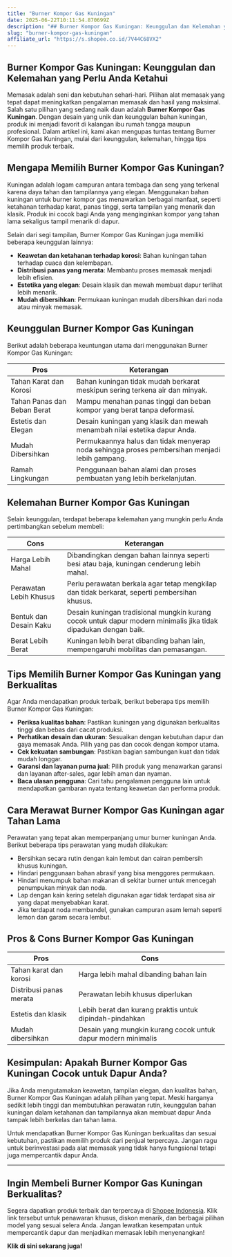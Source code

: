 ```yaml
---
title: "Burner Kompor Gas Kuningan"
date: 2025-06-22T10:11:54.870699Z
description: "## Burner Kompor Gas Kuningan: Keunggulan dan Kelemahan yang Perlu Anda Ketahui..."
slug: "burner-kompor-gas-kuningan"
affiliate_url: "https://s.shopee.co.id/7V44C68VX2"
---
```

## Burner Kompor Gas Kuningan: Keunggulan dan Kelemahan yang Perlu Anda Ketahui

Memasak adalah seni dan kebutuhan sehari-hari. Pilihan alat memasak yang tepat dapat meningkatkan pengalaman memasak dan hasil yang maksimal. Salah satu pilihan yang sedang naik daun adalah **Burner Kompor Gas Kuningan**. Dengan desain yang unik dan keunggulan bahan kuningan, produk ini menjadi favorit di kalangan ibu rumah tangga maupun profesional. Dalam artikel ini, kami akan mengupas tuntas tentang Burner Kompor Gas Kuningan, mulai dari keunggulan, kelemahan, hingga tips memilih produk terbaik.

## Mengapa Memilih Burner Kompor Gas Kuningan?

Kuningan adalah logam campuran antara tembaga dan seng yang terkenal karena daya tahan dan tampilannya yang elegan. Menggunakan bahan kuningan untuk burner kompor gas menawarkan berbagai manfaat, seperti ketahanan terhadap karat, panas tinggi, serta tampilan yang menarik dan klasik. Produk ini cocok bagi Anda yang menginginkan kompor yang tahan lama sekaligus tampil menarik di dapur.

Selain dari segi tampilan, Burner Kompor Gas Kuningan juga memiliki beberapa keunggulan lainnya:

- **Keawetan dan ketahanan terhadap korosi**: Bahan kuningan tahan terhadap cuaca dan kelembapan.
- **Distribusi panas yang merata**: Membantu proses memasak menjadi lebih efisien.
- **Estetika yang elegan**: Desain klasik dan mewah membuat dapur terlihat lebih menarik.
- **Mudah dibersihkan**: Permukaan kuningan mudah dibersihkan dari noda atau minyak memasak.

## Keunggulan Burner Kompor Gas Kuningan

Berikut adalah beberapa keuntungan utama dari menggunakan Burner Kompor Gas Kuningan:

| **Pros**                                 | **Keterangan**                                                                                          |
|-----------------------------------------|--------------------------------------------------------------------------------------------------------|
| Tahan Karat dan Korosi                | Bahan kuningan tidak mudah berkarat meskipun sering terkena air dan minyak.                           |
| Tahan Panas dan Beban Berat            | Mampu menahan panas tinggi dan beban kompor yang berat tanpa deformasi.                              |
| Estetis dan Elegan                     | Desain kuningan yang klasik dan mewah menambah nilai estetika dapur Anda.                            |
| Mudah Dibersihkan                     | Permukaannya halus dan tidak menyerap noda sehingga proses pembersihan menjadi lebih gampang.        |
| Ramah Lingkungan                      | Penggunaan bahan alami dan proses pembuatan yang lebih berkelanjutan.                              |

## Kelemahan Burner Kompor Gas Kuningan

Selain keunggulan, terdapat beberapa kelemahan yang mungkin perlu Anda pertimbangkan sebelum membeli:

| **Cons**                                | **Keterangan**                                                                                          |
|----------------------------------------|--------------------------------------------------------------------------------------------------------|
| Harga Lebih Mahal                     | Dibandingkan dengan bahan lainnya seperti besi atau baja, kuningan cenderung lebih mahal.            |
| Perawatan Lebih Khusus                | Perlu perawatan berkala agar tetap mengkilap dan tidak berkarat, seperti pembersihan khusus.        |
| Bentuk dan Desain Kaku                 | Desain kuningan tradisional mungkin kurang cocok untuk dapur modern minimalis jika tidak dipadukan dengan baik. |
| Berat Lebih Berat                     | Kuningan lebih berat dibanding bahan lain, mempengaruhi mobilitas dan pemasangan.                  |

## Tips Memilih Burner Kompor Gas Kuningan yang Berkualitas

Agar Anda mendapatkan produk terbaik, berikut beberapa tips memilih Burner Kompor Gas Kuningan:

- **Periksa kualitas bahan**: Pastikan kuningan yang digunakan berkualitas tinggi dan bebas dari cacat produksi.
- **Perhatikan desain dan ukuran**: Sesuaikan dengan kebutuhan dapur dan gaya memasak Anda. Pilih yang pas dan cocok dengan kompor utama.
- **Cek kekuatan sambungan**: Pastikan bagian sambungan kuat dan tidak mudah longgar.
- **Garansi dan layanan purna jual**: Pilih produk yang menawarkan garansi dan layanan after-sales, agar lebih aman dan nyaman.
- **Baca ulasan pengguna**: Cari tahu pengalaman pengguna lain untuk mendapatkan gambaran nyata tentang keawetan dan performa produk.

## Cara Merawat Burner Kompor Gas Kuningan agar Tahan Lama

Perawatan yang tepat akan memperpanjang umur burner kuningan Anda. Berikut beberapa tips perawatan yang mudah dilakukan:

- Bersihkan secara rutin dengan kain lembut dan cairan pembersih khusus kuningan.
- Hindari penggunaan bahan abrasif yang bisa menggores permukaan.
- Hindari menumpuk bahan makanan di sekitar burner untuk mencegah penumpukan minyak dan noda.
- Lap dengan kain kering setelah digunakan agar tidak terdapat sisa air yang dapat menyebabkan karat.
- Jika terdapat noda membandel, gunakan campuran asam lemah seperti lemon dan garam secara lembut.

## Pros & Cons Burner Kompor Gas Kuningan

| **Pros**                                   | **Cons**                                                      |
|-------------------------------------------|---------------------------------------------------------------|
| Tahan karat dan korosi                   | Harga lebih mahal dibanding bahan lain                        |
| Distribusi panas merata                   | Perawatan lebih khusus diperlukan                            |
| Estetis dan klasik                       | Lebih berat dan kurang praktis untuk dipindah-pindahkan      |
| Mudah dibersihkan                        | Desain yang mungkin kurang cocok untuk dapur modern minimalis |

## Kesimpulan: Apakah Burner Kompor Gas Kuningan Cocok untuk Dapur Anda?

Jika Anda mengutamakan keawetan, tampilan elegan, dan kualitas bahan, Burner Kompor Gas Kuningan adalah pilihan yang tepat. Meski harganya sedikit lebih tinggi dan membutuhkan perawatan rutin, keunggulan bahan kuningan dalam ketahanan dan tampilannya akan membuat dapur Anda tampak lebih berkelas dan tahan lama.

Untuk mendapatkan Burner Kompor Gas Kuningan berkualitas dan sesuai kebutuhan, pastikan memilih produk dari penjual terpercaya. Jangan ragu untuk berinvestasi pada alat memasak yang tidak hanya fungsional tetapi juga mempercantik dapur Anda.

---

## Ingin Membeli Burner Kompor Gas Kuningan Berkualitas?

Segera dapatkan produk terbaik dan terpercaya di [Shopee Indonesia](https://s.shopee.co.id/7V44C68VX2). Klik link tersebut untuk penawaran khusus, diskon menarik, dan berbagai pilihan model yang sesuai selera Anda. Jangan lewatkan kesempatan untuk mempercantik dapur dan menjadikan memasak lebih menyenangkan!

**Klik di sini sekarang juga!**